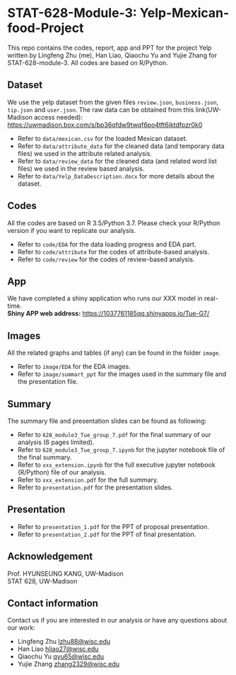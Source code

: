 # STAT-628-Module-3: Yelp-Mexican-food-Project
This repo contains the codes, report, app and PPT for the project Yelp written by Lingfeng Zhu (me), Han Liao, Qiaochu Yu and Yujie Zhang for STAT-628-module-3. All codes are based on R/Python.

## Dataset
We use the yelp dataset from the given files ```review.json```, ```business.json```, ```tip.json``` and ```user.json```. The raw data can be obtained from this link(UW-Madison access needed): https://uwmadison.box.com/s/bp36qfdw9twqf6po4tft6iktdfpzr0k0
* Refer to ```data/mexican.csv``` for the loaded Mexican dataset.
* Refer to ```data/attribute_data``` for the cleaned data (and temporary data files) we used in the attribute related analysis.  
* Refer to ```data/review_data``` for the cleaned data (and related word list files) we used in the review based analysis.  
* Refer to ```data/Yelp_DataDescription.docx``` for more details about the dataset.  

## Codes
All the codes are based on R 3.5/Python 3.7. Please check your R/Python version if you want to replicate our analysis.  
* Refer to ```code/EDA``` for the data loading progress and EDA part.  
* Refer to ```code/attribute``` for the codes of attribute-based analysis.
* Refer to ```code/review``` for the codes of review-based analysis.

## App
We have completed a shiny application who runs our XXX model in real-time.   
**Shiny APP web address:** https://1037761185qq.shinyapps.io/Tue-G7/

## Images
All  the related graphs and tables (if any) can be found in the folder ```image```.
* Refer to ```image/EDA``` for the EDA images.
* Refer to ```image/summart_ppt``` for the images used in the summary file and the presentation file.

## Summary
The summary file and presentation slides can be found as following:
* Refer to ```628_module3_Tue_group_7.pdf``` for the final summary of our analysis (6 pages limited).
* Refer to ```628_module3_Tue_group_7.ipynb``` for the jupyter notebook file of the final summary.
* Refer to ```xxx_extension.ipynb``` for the full executive jupyter notebook (R/Python) file of our analysis.
* Refer to ```xxx_extension.pdf``` for the full summary.
* Refer to ```presentation.pdf``` for the presentation slides.

## Presentation
* Refer to ```presentation_1.pdf``` for the PPT of proposal presentation.
* Refer to ```presentation_2.pdf``` for the PPT of final presentation.

## Acknowledgement
Prof. HYUNSEUNG KANG, UW-Madison  
STAT 628, UW-Madison

## Contact information
Contact us if you are interested in our analysis or have any questions about our work:
* Lingfeng Zhu  lzhu88@wisc.edu
* Han Liao  hliao27@wisc.edu
* Qiaochu Yu  qyu65@wisc.edu
* Yujie Zhang  zhang2329@wisc.edu

